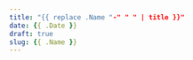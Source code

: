 ```yaml
---
title: "{{ replace .Name "-" " " | title }}"
date: {{ .Date }}
draft: true
slug: {{ .Name }}
---
```

